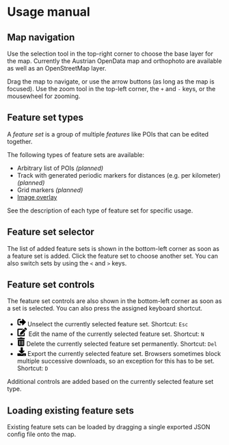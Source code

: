 # Usage manual

## Map navigation

Use the selection tool in the top-right corner to choose the base layer for the map. Currently the
Austrian OpenData map and orthophoto are available as well as an OpenStreetMap layer.

Drag the map to navigate, or use the arrow buttons (as long as the map is focused). Use the zoom
tool in the top-left corner, the `+` and `-` keys, or the mousewheel for zooming.

## Feature set types

A *feature set* is a group of multiple *features* like POIs that can be edited together.

The following types of feature sets are available:

* Arbitrary list of POIs *(planned)*
* Track with generated periodic markers for distances (e.g. per kilometer) *(planned)*
* Grid markers *(planned)*
* [Image overlay](image.md)

See the description of each type of feature set for specific usage.

## Feature set selector

The list of added feature sets is shown in the bottom-left corner as soon as a feature set is added.
Click the feature set to choose another set. You can also switch sets by using the `<` and `>` keys.

## Feature set controls

The feature set controls are also shown in the bottom-left corner as soon as a set is selected.
You can also press the assigned keyboard shortcut.

* <img src="icons/sign-out-alt-solid.svg" height="20"/>
  Unselect the currently selected feature set.
  Shortcut: <code>Esc</code>

* <img src="icons/edit-solid.svg" height="20"/>
  Edit the name of the currently selected feature set.
  Shortcut: <code>N</code>

* <img src="icons/trash-alt-solid.svg" height="20"/>
  Delete the currently selected feature set permanently.
  Shortcut: <code>Del</code>

* <img src="icons/download-solid.svg" height="20"/>
  Export the currently selected feature set.
  Browsers sometimes block multiple successive downloads, so an exception for this has to be set.
  Shortcut: <code>D</code>

Additional controls are added based on the currently selected feature set type.

## Loading existing feature sets

Existing feature sets can be loaded by dragging a single exported JSON config file onto the map.
